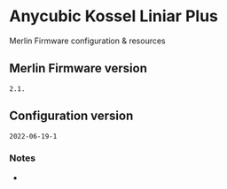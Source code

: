 # Anycubic Kossel Liniar Plus
Merlin Firmware configuration & resources

## Merlin Firmware version
```
2.1.
```

## Configuration version
```
2022-06-19-1
```

### Notes
- 